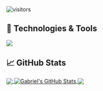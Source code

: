 ![visitors](https://visitor-badge.glitch.me/badge?page_id=gabriel-lr)

## 🔧 Technologies & Tools
![](https://img.shields.io/badge/Code-R-informational?style=flat&logo=python&logoColor=white&color=2bbc8a)

## &#x1f4c8; GitHub Stats

<a href="https://github.com/gabriel-lr/gabriel-lr">
  <img align="center" src="https://github-readme-stats.vercel.app/api/top-langs/?username=gabriel-lr&hide=java,html,tex&hide_border=true&langs_count=3" />
</a>
<a href="https://github.com/gabriel-lr/gabriel-lr">
  <img align="center" src="https://github-readme-stats.vercel.app/api?username=gabriel-lr&show_icons=true&hide_border=true&count_private=true" alt="Gabriel's GitHub Stats" />
</a>

<a href="https://github.com/gabriel-lr/recessions-forecast-br">
  <img align="center" src="https://github-readme-stats.vercel.app/api/pin/?username=gabriel-lr&repo=recessions-forecast-br&hide_border=true" />
</a>
